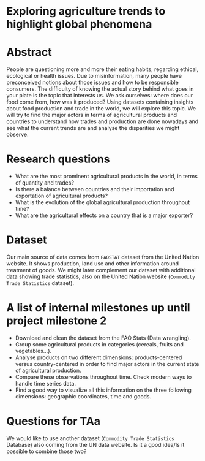 # Exploring agriculture trends to highlight global phenomena

# Abstract
People are questioning more and more their eating habits, regarding ethical, ecological or health issues. Due to misinformation, many people have preconceived notions about those issues and how to be responsible consumers. The difficulty of knowing the actual story behind what goes in your plate is the topic that interests us. We ask ourselves: where does our food come from,  how was it produced?
Using datasets containing insights about food production and trade in the world, we will explore this topic. We will try to find the major actors in terms of agricultural products and countries to understand how trades and production are done nowadays and see what the current trends are and analyse the disparities we might observe.

# Research questions
- What are the most prominent agricultural products in the world, in terms of quantity and trades? 
- Is there a balance between countries and their importation and exportation of agricultural products?
- What is the evolution of the global agricultural production throughout time?
- What are the agricultural effects on a country that is a major exporter?

# Dataset
Our main source of data comes from `FAOSTAT` dataset from the United Nation website. It shows production, land use and other information around treatment of goods. We might later complement our dataset with additional data showing trade statistics, also on the United Nation website (`Commodity Trade Statistics` dataset).

# A list of internal milestones up until project milestone 2
- Download and clean the dataset from the FAO Stats (Data wrangling).
- Group some agricultural products in categories (cereals, fruits and vegetables…).
- Analyse products on two different dimensions: products-centered versus country-centered in order to find major actors in the current state of agricultural production.
- Compare these observations throughout time. Check modern ways to handle time series data.
- Find a good way to visualize all this information on the three following dimensions: geographic coordinates, time and goods. 

# Questions for TAa
We would like to use another dataset (`Commodity Trade Statistics` Database) also coming from the UN data website. Is it a good idea/Is it possible to combine those two?
